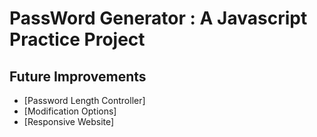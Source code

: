 # PassWord Generator : A Javascript Practice Project

## Future Improvements

- [Password Length Controller]
- [Modification Options]
- [Responsive Website]
